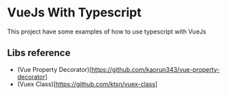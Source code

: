 # VueJs With Typescript

This project have some examples of how to use typescript with VueJs

## Libs reference
- (Vue Property Decorator)[https://github.com/kaorun343/vue-property-decorator]
- (Vuex Class)[https://github.com/ktsn/vuex-class]


